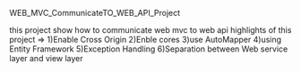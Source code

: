 WEB_MVC_CommunicateTO_WEB_API_Project

this project show how to communicate web mvc to web api
 highlights of this project => 1)Enable Cross Origin
                               2)Enble cores
                               3)use AutoMapper
                               4)using Entity Framework
                               5)Exception Handling
                               6)Separation between Web service layer and view layer
